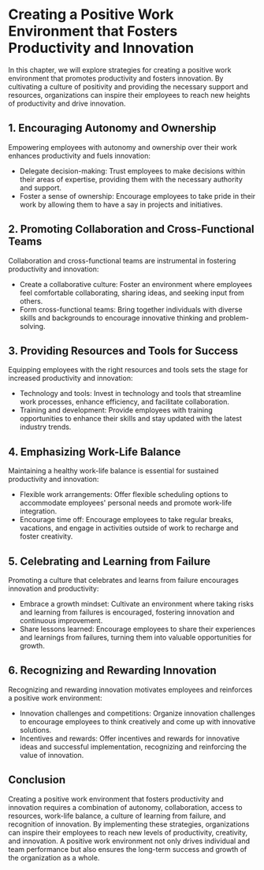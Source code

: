 Creating a Positive Work Environment that Fosters Productivity and Innovation
========================================================================================

In this chapter, we will explore strategies for creating a positive work environment that promotes productivity and fosters innovation. By cultivating a culture of positivity and providing the necessary support and resources, organizations can inspire their employees to reach new heights of productivity and drive innovation.

**1. Encouraging Autonomy and Ownership**
-----------------------------------------

Empowering employees with autonomy and ownership over their work enhances productivity and fuels innovation:

* Delegate decision-making: Trust employees to make decisions within their areas of expertise, providing them with the necessary authority and support.
* Foster a sense of ownership: Encourage employees to take pride in their work by allowing them to have a say in projects and initiatives.

**2. Promoting Collaboration and Cross-Functional Teams**
---------------------------------------------------------

Collaboration and cross-functional teams are instrumental in fostering productivity and innovation:

* Create a collaborative culture: Foster an environment where employees feel comfortable collaborating, sharing ideas, and seeking input from others.
* Form cross-functional teams: Bring together individuals with diverse skills and backgrounds to encourage innovative thinking and problem-solving.

**3. Providing Resources and Tools for Success**
------------------------------------------------

Equipping employees with the right resources and tools sets the stage for increased productivity and innovation:

* Technology and tools: Invest in technology and tools that streamline work processes, enhance efficiency, and facilitate collaboration.
* Training and development: Provide employees with training opportunities to enhance their skills and stay updated with the latest industry trends.

**4. Emphasizing Work-Life Balance**
------------------------------------

Maintaining a healthy work-life balance is essential for sustained productivity and innovation:

* Flexible work arrangements: Offer flexible scheduling options to accommodate employees' personal needs and promote work-life integration.
* Encourage time off: Encourage employees to take regular breaks, vacations, and engage in activities outside of work to recharge and foster creativity.

**5. Celebrating and Learning from Failure**
--------------------------------------------

Promoting a culture that celebrates and learns from failure encourages innovation and productivity:

* Embrace a growth mindset: Cultivate an environment where taking risks and learning from failures is encouraged, fostering innovation and continuous improvement.
* Share lessons learned: Encourage employees to share their experiences and learnings from failures, turning them into valuable opportunities for growth.

**6. Recognizing and Rewarding Innovation**
-------------------------------------------

Recognizing and rewarding innovation motivates employees and reinforces a positive work environment:

* Innovation challenges and competitions: Organize innovation challenges to encourage employees to think creatively and come up with innovative solutions.
* Incentives and rewards: Offer incentives and rewards for innovative ideas and successful implementation, recognizing and reinforcing the value of innovation.

**Conclusion**
--------------

Creating a positive work environment that fosters productivity and innovation requires a combination of autonomy, collaboration, access to resources, work-life balance, a culture of learning from failure, and recognition of innovation. By implementing these strategies, organizations can inspire their employees to reach new levels of productivity, creativity, and innovation. A positive work environment not only drives individual and team performance but also ensures the long-term success and growth of the organization as a whole.
